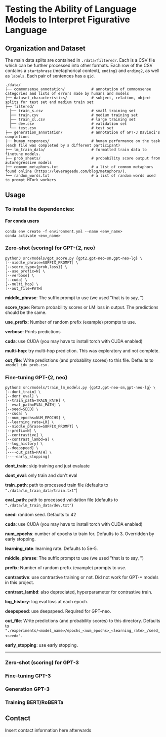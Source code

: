# Testing the Ability of Language Models to Interpret Figurative Language

## Organization and Dataset
The main data splits are contained in `./data/filtered/`. Each is a CSV file which can be further processed into other formats. Each row of the CSV contains a `startphrase` (metaphorical context), `ending1` and `ending2`, as well as `labels`. Each pair of sentences has a `qid`.

```
./data/
├── commonsense_annotation/            # annotation of commonsense categories and lists of errors made by humans and models
├── dataset_characteristics/           # subject, relation, object splits for test set and medium train set        
├── filtered/
  ├── train_s.csv                      # small training set
  ├── train.csv                        # medium training set
  ├── train_xl.csv                     # large training set
  ├── dev.csv                          # validation set
  └── test.csv                         # test set
├── generation_annotation/             # annotation of GPT-3 Davinci's completions
├── human_responses/                   # human performance on the task (each file was completed by a different participant)
├── lm_train_data/                     # formatted train data to finetune models.    
├── prob_sheets/                       # probability score output from autoregressive models
├── common_metaphors.txt               # a list of common metaphors found online (https://leverageedu.com/blog/metaphors/).
└── random_words.txt                   # a list of random words used to prompt MTurk workers

```
## Usage
### To install the dependencies:

#### For conda users
```
conda env create -f environment.yml --name <env_name>
conda activate <env_name>
```

### Zero-shot (scoring) for GPT-{2, neo}
```
python3 src/models/gpt_score.py {gpt2,gpt-neo-sm,gpt-neo-lg} \
[--middle_phrase=SUFFIX_PROMPT] \
[--score_type={prob,loss}] \
[--use_prefix=N] \
[--verbose] \
[--cuda] \
[--multi_hop] \
[--out_file=PATH]
```
**middle_phrase**: The suffix prompt to use (we used "that is to say, ")

**score_type**: Return probability scores or LM loss in output. The predictions should be the same.

**use_prefix**: Number of random prefix (example) prompts to use.

**verbose**: Prints predictions 

**cuda**: use CUDA (you may have to install torch with CUDA enabled)

**multi-hop**: try multi-hop prediction. This was exploratory and not complete.

**out_file**: Write predictions (and probability scores) to this file. Defaults to `<model_id>_prob.csv.`

### Fine-tuning GPT-{2, neo}
```
python3 src/models/train_lm_models.py {gpt2,gpt-neo-sm,gpt-neo-lg} \
[--dont_train] \
[--dont_eval] \
[--train_path=TRAIN_PATH] \
[--eval_path=EVAL_PATH] \
[--seed=SEED] \
[--cuda] \
[--num_epochs=NUM_EPOCHS] \
[--learning_rate=LR] \
[--middle_phrase=SUFFIX_PROMPT] \
[--prefix=N] \
[--contrastive] \
[--contrast_lambd=a] \
[--log_history] \
[--deepspeed] \
[----out_path=PATH] \
[----early_stopping]
```

**dont_train**: skip training and just evaluate

**dont_eval**: only train and don't eval

**train_path**: path to processed train file (defaults to `"./data/lm_train_data/train.txt"`)

**eval_path**: path to processed validation file (defaults to `"./data/lm_train_data/dev.txt"`)

**seed**: random seed. Defaults to 42

**cuda**: use CUDA (you may have to install torch with CUDA enabled)

**num_epochs**: number of epochs to train for. Defaults to 3. Overridden by early stopping.

**learning_rate**: learning rate. Defaults to 5e-5.

**middle_phrase**: The suffix prompt to use (we used "that is to say, ")

**prefix**: Number of random prefix (example) prompts to use.

**contrastive**: use contrastive training or not. Did not work for GPT-* models in this project.

**contrast_lambd**: also depreciated, hyperparameter for contrastive train.

**log_history**: log eval loss at each epoch.

**deepspeed**: use deepspeed. Required for GPT-neo.

**out_file**: Write predictions (and probability scores) to this directory. Defaults to `"./experiments/<model_name>/epochs_<num_epochs>_<learning_rate>_/seed_<seed>"`.

**early_stopping**: use early stopping.

****
### Zero-shot (scoring) for GPT-3

### Fine-tuning GPT-3

### Generation GPT-3

### Training BERT/RoBERTa

## Contact 

Insert contact information here afterwards
